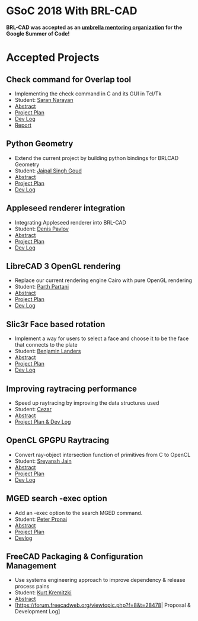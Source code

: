 # GSoC 2018 With BRL-CAD

**BRL-CAD was accepted as an [umbrella mentoring
organization](https://summerofcode.withgoogle.com) for the Google Summer
of Code!**

# Accepted Projects

## Check command for Overlap tool

-   Implementing the check command in C and its GUI in Tcl/Tk
-   Student: [Saran Narayan](User:Sharan.nyn.md)
-   [Abstract](https://summerofcode.withgoogle.com/projects/#5757800244838400)
-   [Project Plan](User:Sharan.nyn/GSoC18/Project.md)
-   [Dev Log](User:Sharan.nyn/GSoC18/Log.md)
-   [Report](User:Sharan.nyn/GSoC18/Report.md)

## Python Geometry

-   Extend the current project by building python bindings for BRLCAD
    Geometry
-   Student: [Jaipal Singh Goud](User:schindler97.md)
-   [Abstract](https://summerofcode.withgoogle.com/projects/#4524440256249856)
-   [Project Plan](User:schindler97/GSoC18/Project.md)
-   [Dev Log](User:schindler97/GSoC18/Log.md)

## Appleseed renderer integration

-   Integrating Appleseed renderer into BRL-CAD
-   Student: [Denis Pavlov](User:DenisPavlov.md)
-   [Abstract](https://summerofcode.withgoogle.com/projects/#5986640799989760)
-   [Project Plan](User:DenisPavlov/GSoC18/Project.md)
-   [Dev Log](User:DenisPavlov/GSoC18/Log.md)

## LibreCAD 3 OpenGL rendering

-   Replace our current rendering engine Cairo with pure OpenGL
    rendering
-   Student: [Parth Partani](User:Parth_Partani.md)
-   [Abstract](https://summerofcode.withgoogle.com/projects/#5693792615661568)
-   [Project Plan](User:Parth_Partani/GSoC18/Project.md)
-   [Dev Log](http://blog.librecad.org/category/development/gsoc2018/)

## Slic3r Face based rotation

-   Implement a way for users to select a face and choose it to be the
    face that connects to the plate
-   Student: [Benjamin Landers](User:thethirdone.md)
-   [Abstract](https://summerofcode.withgoogle.com/projects/#5950027143315456)
-   [Project Plan](User:thethirdone/GSoC18/Project.md)
-   [Dev Log](http://brlcad.org/wiki/User:Thethirdone/GSoC18/Log)

## Improving raytracing performance

-   Speed up raytracing by improving the data structures used
-   Student: [Cezar](User:Caen.padding.md)
-   [Abstract](https://summerofcode.withgoogle.com/projects/#6552575353028608)
-   [Project Plan & Dev Log](https://cezarelnazli.github.io/devlog.html)

## OpenCL GPGPU Raytracing

-   Convert ray-object intersection function of primitives from C to
    OpenCL
-   Student: [Sreyansh Jain](User:sreyanshjainrkl.md)
-   [Abstract](https://summerofcode.withgoogle.com/projects/#5875907886055424)
-   [Project Plan](User:sreyanshjainrkl/GSoC18/Project.md)
-   [Dev Log](User:sreyanshjainrkl/GSoC18/Log.md)

## MGED search -exec option

-   Add an -exec option to the search MGED command.
-   Student: [Peter Pronai](User:paddedto10.md)
-   [Abstract](https://summerofcode.withgoogle.com/projects/#4852429728776192)
-   [Project Plan](User:paddedto10/GSoC18/Project.md)
-   [Devlog](https://raingloom.github.io/summer-devlog/)

## FreeCAD Packaging & Configuration Management

-   Use systems engineering approach to improve dependency & release
    process pains
-   Student: [Kurt Kremitzki](User:Kkremitzki.md)
-   [Abstract](https://summerofcode.withgoogle.com/projects/#6369281718091776)
-   \[<https://forum.freecadweb.org/viewtopic.php?f=8&t=28478>\|
    Proposal & Development Log\]
